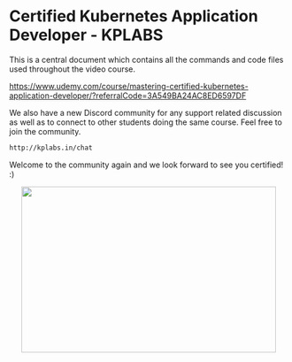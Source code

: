 # Certified Kubernetes Application Developer - KPLABS

This is a central document which contains all the commands and code files used throughout the video course.

https://www.udemy.com/course/mastering-certified-kubernetes-application-developer/?referralCode=3A549BA24AC8ED6597DF

We also have a new Discord community for any support related discussion as well as to connect to other students doing the same course. Feel free to join the community.

```sh
http://kplabs.in/chat
```
Welcome to the community again and we look forward to see you certified! :)

<p align="center">
  <img width="460" height="300" src="https://i.ibb.co/b3jFkkk/discord-terraform.png">
</p>


